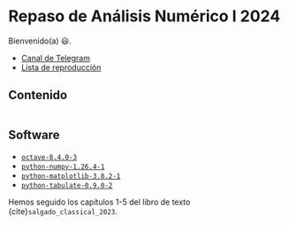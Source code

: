# Repaso de Análisis Numérico I 2024

Bienvenido(a) 😃.

- [Canal de Telegram](https://t.me/s/numerical_analysis_2024)
- [Lista de reproducción](https://www.youtube.com/@AnalisisNumerico2024-mf3pz/playlists)

## Contenido

```{tableofcontents}
```

## Software

- [`octave-8.4.0-3`](https://archlinux.org/packages/extra/x86_64/octave)
- [`python-numpy-1.26.4-1`](https://archlinux.org/packages/extra/x86_64/python-numpy)
- [`python-matplotlib-3.8.2-1`](https://archlinux.org/packages/extra/x86_64/python-matplotlib)
- [`python-tabulate-0.9.0-2`](https://archlinux.org/packages/extra/any/python-tabulate)

Hemos seguido los capítulos 1-5 del libro de texto {cite}`salgado_classical_2023`.

<!-- https://wwwpub.zih.tu-dresden.de/~praetori/scprog/so2023 -->
<!-- https://cpp-review-dune.github.io/meetings-2022/2022-05-02.pdf#page=5 -->
